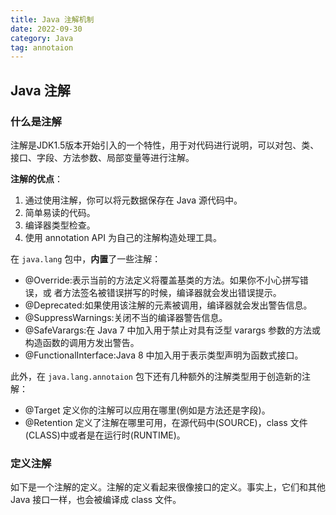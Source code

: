 ```yaml
---
title: Java 注解机制
date: 2022-09-30
category: Java
tag: annotaion
---
```



<!-- more -->

## Java 注解

### 什么是注解

注解是JDK1.5版本开始引入的一个特性，用于对代码进行说明，可以对包、类、接口、字段、方法参数、局部变量等进行注解。

**注解的优点**：

1. 通过使用注解，你可以将元数据保存在 Java 源代码中。
2. 简单易读的代码。
3. 编译器类型检查。
4. 使用 annotation API 为自己的注解构造处理工具。

在 `java.lang` 包中，**内置**了一些注解：

- @Override:表示当前的方法定义将覆盖基类的方法。如果你不小心拼写错误，或 者方法签名被错误拼写的时候，编译器就会发出错误提示。
- @Deprecated:如果使用该注解的元素被调用，编译器就会发出警告信息。
- @SuppressWarnings:关闭不当的编译器警告信息。
- @SafeVarargs:在 Java 7 中加入用于禁止对具有泛型 varargs 参数的方法或构造函数的调用方发出警告。
- @FunctionalInterface:Java 8 中加入用于表示类型声明为函数式接口。

此外，在 `java.lang.annotaion` 包下还有几种额外的注解类型用于创造新的注解：

- @Target 定义你的注解可以应用在哪里(例如是方法还是字段)。
- @Retention 定义了注解在哪里可用，在源代码中(SOURCE)，class 文件(CLASS)中或者是在运行时(RUNTIME)。

### 定义注解

如下是一个注解的定义。注解的定义看起来很像接口的定义。事实上，它们和其他 Java 接口一样，也会被编译成 class 文件。

```java

```
